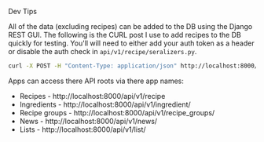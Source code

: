  Dev Tips

All of the data (excluding recipes) can be added to the DB using the Django REST GUI. The following is the CURL post I use to add recipes to the DB quickly for testing. You'll will need to either add your auth token as a header or disable the auth check in `api/v1/recipe/seralizers.py`.

```bash
curl -X POST -H "Content-Type: application/json" http://localhost:8000/api/v1/recipe/recipes/ --data '{"info":"hi", "cook_time":"12", "title":"hi", "directions":[{"title":"do this first", "step":"1"}], "servings":"12", "cuisine":"1", "ingredients":[{"title":"first", "quantity":"2", "measurement":"tsp"}], "prep_time":"123", "course":"1", "tags":[{"author":"1", "title":"chicken"}]}'
```

Apps can access there API roots via there app names:
* Recipes - http://localhost:8000/api/v1/recipe
* Ingredients - http://localhost:8000/api/v1/ingredient/
* Recipe groups - http://localhost:8000/api/v1/recipe_groups/
* News - http://localhost:8000/api/v1/news/
* Lists - http://localhost:8000/api/v1/list/